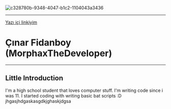 ![c328780b-9348-4047-b1c2-1104043a3436](https://user-images.githubusercontent.com/61086421/235379830-cd3a84f3-b5f0-408e-b4fa-26f55f8943f7.jpg)
***
[Yazı içi linkiyim](https://www.google.com)


# Çınar Fidanboy (MorphaxTheDeveloper)
***
## Little Introduction
I'm a high school student that loves computer stuff. I'm writing code since i was 11. I started coding with writing basic bat scripts :D
jhgasjhdgaskasgdkjghaskjdgsa
